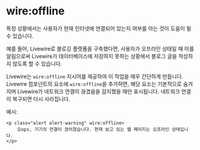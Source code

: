 # wire:offline
특정 상황에서는 사용자가 현재 인터넷에 연결되어 있는지 여부를 아는 것이 도움이 될 수 있습니다.

예를 들어, Livewire로 블로깅 플랫폼을 구축했다면, 사용자가 오프라인 상태일 때 이를 알림으로써 Livewire가 데이터베이스에 저장하지 못하는 상황에서 블로그 글을 작성하지 않도록 할 수 있습니다.

Livewire는 `wire:offline` 지시어를 제공하여 이 작업을 매우 간단하게 만듭니다. Livewire 컴포넌트의 요소에 `wire:offline`을 추가하면, 해당 요소는 기본적으로 숨겨지며 Livewire가 네트워크 연결이 끊겼음을 감지했을 때만 표시됩니다. 네트워크 연결이 복구되면 다시 사라집니다.

예시:

```blade
<p class="alert alert-warning" wire:offline>
    오ops, 기기의 연결이 끊어졌습니다. 현재 보고 있는 웹 페이지는 오프라인 상태입니다.
</p>
```
